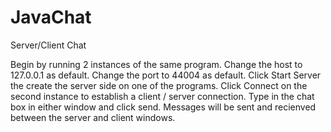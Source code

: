 # JavaChat
Server/Client Chat

Begin by running 2 instances of the same program.
Change the host to 127.0.0.1 as default.
Change the port to 44004 as default.
Click Start Server the create the server side on one of the programs.
Click Connect on the second instance to establish a client / server connection.
Type in the chat box in either window and click send.
Messages will be sent and recienved between the server and client windows.
